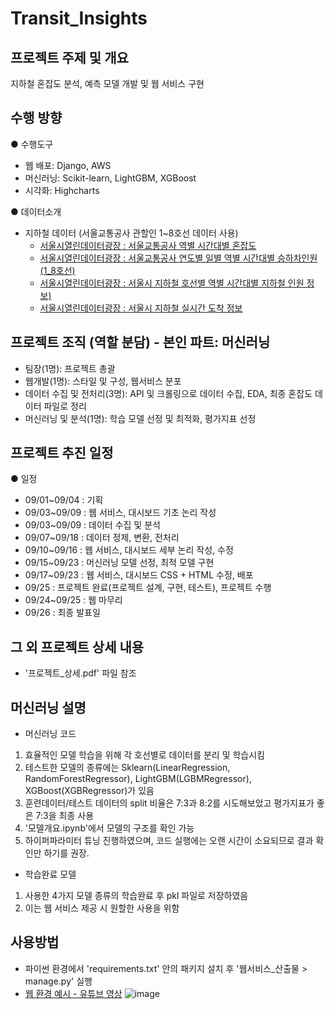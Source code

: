 # Transit_Insights


## 프로젝트 주제 및 개요
  지하철 혼잡도 분석, 예측 모델 개발 및 웹 서비스 구현


## 수행 방향
  ● 수행도구
  - 웹 배포: Django, AWS
  - 머신러닝: Scikit-learn, LightGBM, XGBoost
  - 시각화: Highcharts

  ● 데이터소개 
  - 지하철 데이터 (서울교통공사 관할인 1~8호선 데이터 사용)
    - [서울시열린데이터광장 : 서울교통공사 역별 시간대별 혼잡도](https://data.seoul.go.kr/dataList/OA-12928/F/1/datasetView.do)
    - [서울시열린데이터광장 : 서울교통공사 연도별 일별 역별 시간대별 승하차인원(1_8호선)](https://data.seoul.go.kr/dataList/OA-12252/S/1/datasetView.do)
    - [서울시열린데이터광장 : 서울시 지하철 호선별 역별 시간대별 지하철 인원 정보)](https://data.seoul.go.kr/dataList/OA-12252/S/1/datasetView.do)
    - [서울시열린데이터광장 : 서울시 지하철 실시간 도착 정보](https://data.seoul.go.kr/dataList/OA-12764/F/1/datasetView.do)

## 프로젝트 조직 (역할 분담) - 본인 파트: 머신러닝
- 팀장(1명): 프로젝트 총괄
- 웹개발(1명): 스타일 및 구성, 웹서비스 분포
- 데이터 수집 및 전처리(3명): API 및 크롤링으로 데이터 수집, EDA, 최종 혼잡도 데이터 파일로 정리
- 머신러닝 및 분석(1명): 학습 모델 선정 및 최적화, 평가지표 선정


## 프로젝트 추진 일정
  ● 일정 
  - 09/01~09/04 : 기획
  - 09/03~09/09 : 웹 서비스, 대시보드 기초 논리 작성
  - 09/03~09/09 : 데이터 수집 및 분석
  - 09/07~09/18 : 데이터 정제, 변환, 전처리
  - 09/10~09/16 : 웹 서비스, 대시보드 세부 논리 작성, 수정
  - 09/15~09/23 : 머신러닝 모델 선정, 최적 모델 구현
  - 09/17~09/23 : 웹 서비스, 대시보드 CSS + HTML 수정, 배포
  - 09/25 : 프로젝트 완료(프로젝트 설계, 구현, 테스트), 프로젝트 수행
  - 09/24~09/25 : 웹 마무리
  - 09/26 : 최종 발표일


## 그 외 프로젝트 상세 내용
  - '프로젝트_상세.pdf' 파일 참조


## 머신러닝 설명
  - 머신러닝 코드
  1. 효율적인 모델 학습을 위해 각 호선별로 데이터를 분리 및 학습시킴
  2. 테스트한 모델의 종류에는 Sklearn(LinearRegression, RandomForestRegressor), LightGBM(LGBMRegressor), XGBoost(XGBRegressor)가 있음
  3. 훈련데이터/테스트 데이터의 split 비율은 7:3과 8:2를 시도해보았고 평가지표가 좋은 7:3을 최종 사용
  4. '모델개요.ipynb'에서 모델의 구조를 확인 가능
  5. 하이퍼파라미터 튜닝 진행하였으며, 코드 실행에는 오랜 시간이 소요되므로 결과 확인만 하기를 권장.
  
  - 학습완료 모델
  1. 사용한 4가지 모델 종류의 학습완료 후 pkl 파일로 저장하였음
  2. 이는 웹 서비스 제공 시 원할한 사용을 위함


## 사용방법
  - 파이썬 환경에서 'requirements.txt' 안의 패키지 설치 후 '웹서비스_산출물 > manage.py' 실행
  - [웹 환경 예시 - 유튜브 영상](https://www.youtube.com/watch?v=phZRdA8Wsik)
    ![image](https://github.com/Jun-Gits/Transit_Insights/assets/139334686/08d46ca4-49dc-4b87-9396-fa69e5ded6fe)


